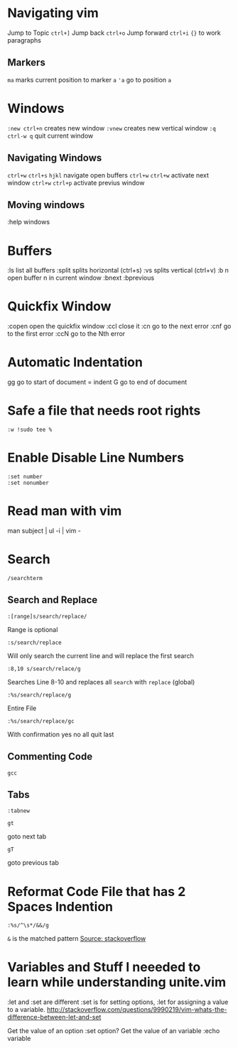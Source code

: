# Navigating vim

Jump to Topic `ctrl+]`
Jump back `ctrl+o`
Jump forward `ctrl+i`
`{}` to work paragraphs

## Markers

`ma` marks current position to marker `a`
`'a` go to position `a`

# Windows

`:new ctrl+n` creates new window
`:vnew` creates new vertical window
`:q` `ctrl-w q` quit current window

## Navigating Windows

`ctrl+w` `ctrl+s` `hjkl` navigate open buffers
`ctrl+w` `ctrl+w` activate next window
`ctrl+w` `ctrl+p` activate previus window

## Moving windows

:help windows

# Buffers

:ls list all buffers
:split splits horizontal (ctrl+s)
:vs splits vertical (ctrl+v)
:b n open buffer n in current window
:bnext :bprevious

# Quickfix Window

:copen open the quickfix window
:ccl close it
:cn go to the next error
:cnf go to the first error
:ccN go to the Nth error

# Automatic Indentation

gg go to start of document
= indent
G go to end of document

# Safe a file that needs root rights

    :w !sudo tee %

# Enable Disable Line Numbers

    :set number
    :set nonumber

# Read man with vim

man subject | ul -i | vim -

# Search

    /searchterm

## Search and Replace

    :[range]s/search/replace/

Range is optional

    :s/search/replace

Will only search the current line and will replace the first search

    :8,10 s/search/relace/g

Searches Line 8-10 and replaces all `search` with `replace` (global)

    :%s/search/replace/g

Entire File

    :%s/search/replace/gc

With confirmation yes no all quit last

## Commenting Code

    gcc

Tabs
----

    :tabnew

    gt
goto next tab

    gT
goto previous tab


# Reformat Code File that has 2 Spaces Indention

    :%s/^\s*/&&/g

`&` is the matched pattern
[Source: stackoverflow](http://stackoverflow.com/questions/5217058/vim-reformat-a-python-file-to-have-4-space-indentations)


# Variables and Stuff I neeeded to learn while understanding unite.vim

:let and :set are different
:set is for setting options, :let for assigning a value to a variable.
http://stackoverflow.com/questions/9990219/vim-whats-the-difference-between-let-and-set


Get the value of an option :set option?
Get the value of an variable :echo variable
